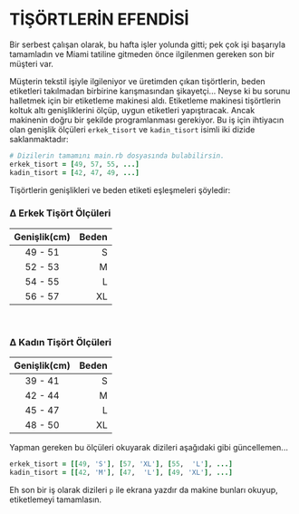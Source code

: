 # TİŞÖRTLERİN EFENDİSİ

Bir serbest çalışan olarak, bu hafta işler yolunda gitti; pek çok işi başarıyla tamamladın ve Miami tatiline gitmeden önce ilgilenmen gereken son bir müşteri var. 

Müşterin tekstil işiyle ilgileniyor ve üretimden çıkan tişörtlerin, beden etiketleri takılmadan birbirine karışmasından şikayetçi... Neyse ki bu sorunu halletmek için bir etiketleme makinesi aldı. Etiketleme  makinesi tişörtlerin koltuk altı genişliklerini ölçüp, uygun etiketleri yapıştıracak. Ancak makinenin doğru bir şekilde programlanması gerekiyor. Bu iş için ihtiyacın olan genişlik ölçüleri `erkek_tisort` ve `kadin_tisort` isimli iki dizide saklanmaktadır:

```rb
# Dizilerin tamamını main.rb dosyasında bulabilirsin.
erkek_tisort = [49, 57, 55, ...]
kadin_tisort = [42, 47, 49, ...]
```

Tişörtlerin genişlikleri ve beden etiketi eşleşmeleri şöyledir:
<br>

### **∆ Erkek Tişört Ölçüleri**

| **Genişlik(cm)**  | **Beden**    |
| :---------------: | ------------:|
| 49 - 51           | S            |
| 52 - 53           | M            |
| 54 - 55           | L            |
| 56 - 57           | XL           |

<br>

### **∆ Kadın Tişört Ölçüleri**

| **Genişlik(cm)**  | **Beden**    |
| :---------------: | ------------:|
| 39 - 41           | S            |
| 42 - 44           | M            |
| 45 - 47           | L            |
| 48 - 50           | XL           |


Yapman gereken bu ölçüleri okuyarak dizileri aşağıdaki gibi güncellemen...
```rb
erkek_tisort = [[49, 'S'], [57, 'XL'], [55,  'L'], ...]
kadin_tisort = [[42, 'M'], [47,  'L'], [49, 'XL'], ...]
```

Eh son bir iş olarak dizileri `p` ile ekrana yazdır da makine bunları okuyup, 
etiketlemeyi tamamlasın.
